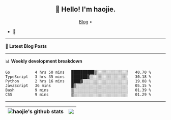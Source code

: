 <h2 align="center">👋 Hello! I'm haojie.</h2>
<p align="center">
  <a href="https://aoyouer.com">Blog</a> •
</p>


- 🔭 


-------

**📝 Latest Blog Posts**


-------

📊 **Weekly development breakdown**
<!--START_SECTION:waka-->

```text
Go           4 hrs 50 mins   ██████████▒░░░░░░░░░░░░░░   40.70 %
TypeScript   3 hrs 35 mins   ███████▓░░░░░░░░░░░░░░░░░   30.18 %
Python       2 hrs 16 mins   ████▓░░░░░░░░░░░░░░░░░░░░   19.08 %
JavaScript   36 mins         █▒░░░░░░░░░░░░░░░░░░░░░░░   05.15 %
Bash         9 mins          ▒░░░░░░░░░░░░░░░░░░░░░░░░   01.39 %
CSS          9 mins          ▒░░░░░░░░░░░░░░░░░░░░░░░░   01.29 %
```

<!--END_SECTION:waka-->

-------



| <img align="center" src="https://github-readme-stats.vercel.app/api?username=haojie06&show_icons=true&theme=graywhite&show_icons=true&count_private=true&include_all_commits=true&hide_border=true" alt="haojie's github stats" /> | <img align="center" src="https://github-readme-stats.vercel.app/api/top-langs/?username=haojie06&layout=compact&theme=graywhite&hide_border=true&hide=css,html" /> |
| ------------- | ------------- |


